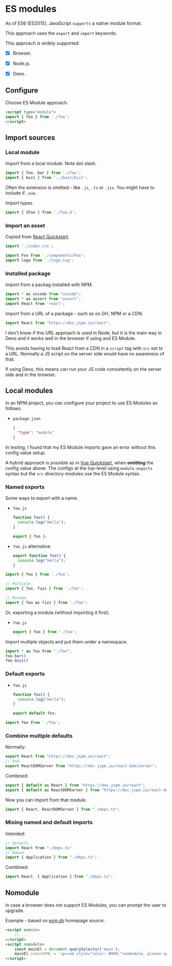 # ES modules

As of ES6 (ES2015), JavaScript `supports` a native module format.

This approach uses the `export` and `import` keywords.

This approach is widely supported:

- [x] Browser.
- [x] Node.js.
- [x] Deno.


## Configure

Choose ES Module approach.

```html
<script type="module">
import { foo } from './foo';
</script>
```


## Import sources

### Local module

Import from a local module. Note dot slash.

```javascript
import { foo, bar } from './foo';
import { buzz } from '../bazz/bizz';
```

Often the extension is omitted - like `.js`, `.ts` or `.jsx`. You might have to include if `.vue`.

Import types.

```javascript
import { IFoo } from './foo.d';
```

### Import an asset

Copied from [React Quickstart](https://github.com/MichaelCurrin/react-quickstart/tree/master/src).

```javascript
import './index.css';

import Foo from './components/Foo';
import logo from './logo.svg';
```

### Installed package

Import from a packag installed with NPM.

```javascript
import * as vscode from "vscode";
import * as assert from "assert";
import React from 'react';
```

Import from a URL of a package - such as on GH, NPM or a CDN.

```javascript
import React from "https://dev.jspm.io/react";
```

I don't know if this URL approach is used in Node, but it is the main way in Deno and it works well in the browser if using and ES Module.

This avoids having to load React from a CDN in a `script` tag with `src` set to a URL.  Normally a JS script on the server side would have no awareness of that.

If using Deno, this means can run your JS code consistently on the server side and in the browser.


## Local modules

In an NPM project, you can configure your project to use ES Modules as follows.

- `package.json`
    ```json
    {
      "type": "module"
    }
    ```

In testing, I found that my ES Module imports gave an error without this config value setup.

A hybrid approach is possible as in [Vue Quickstart](https://github.com/MichaelCurrin/vue-quickstart), when **omitting** the config value above. The configs at the top-level using `module.exports` syntax but the `src` directory modules use the ES Module syntax.

### Named exports

Some ways to export with a name.

- `foo.js`
    ```javascript
    function foo() {
      console.log("Hello");
    }

    export { foo };
    ```
- `foo.js` alternative.
    ```javascript
    export function foo() {
      console.log("Hello");
    }
    ```

```javascript
import { foo } from './foo';

// Multiple.
import { foo, fuzz } from './foo';

// Rename.
import { foo as fizz } from './foo';
```

Or, exporting a module (without importing it first).

- `foo.js`
    ```javascript
    export { foo } from './foo';
    ```

Import multiple objects and put them under a namespace.

```javascript
import * as foo from "./foo";
foo.bar()
foo.buzz()
```

### Default exports

- `foo.js`
    ```javascript
    function foo() {
      console.log("Hello");
    }

    export default foo;
    ```

```javascript
import foo from './foo';
```

### Combine multiple defaults

Normally:

```javascript
export React from "https://dev.jspm.io/react";
// And.
export ReactDOMServer from "https://dev.jspm.io/react-dom/server";
```

Combined:

```javascript
export { default as React } from "https://dev.jspm.io/react";
export { default as ReactDOMServer } from "https://dev.jspm.io/react-dom/server";
```

Now you can import from that module.

```javascript
import { React, ReactDOMServer } from "./deps.ts";
```

### Mixing named and default imports

Intended:

```javascript
// Default.
import React from "./deps.ts"
// Named.
import { Application } from "./deps.ts";
```

Combined:

```javascript
import React, { Application } from "./deps.ts";
```


## Nomodule

In case a browser does not support ES Modules, you can prompt the user to upgrade.

Example - based on [esm.sh](https://esm.sh/) homepage source.

```html
<script module>
    // ...
</script>
<script nomodule>
    const mainEl = document.querySelector('main');
    mainEl.innerHTML = '<p><em style="color: #999;">nomodule, please upgrade your browser...</em></p>'
</script>
```
